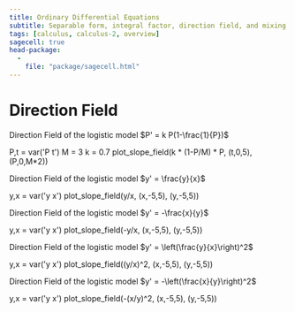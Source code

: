 ```yaml
---
title: Ordinary Differential Equations
subtitle: Separable form, integral factor, direction field, and mixing problems
tags: [calculus, calculus-2, overview]
sagecell: true
head-package:
  -
    file: "package/sagecell.html"
---
```


# Direction Field


Direction Field of the logistic model $P' = k P(1-\frac{1}{P})$
<div class="compute">
P,t = var('P t')
M = 3 
k = 0.7 
plot_slope_field(k * (1-P/M) * P, (t,0,5), (P,0,M*2))
</div>


Direction Field of the logistic model $y' = \frac{y}{x}$

<div class="compute">
y,x = var('y x')
plot_slope_field(y/x, (x,-5,5), (y,-5,5))
</div>

Direction Field of the logistic model $y' = -\frac{x}{y}$

<div class="compute">
y,x = var('y x')
plot_slope_field(-y/x, (x,-5,5), (y,-5,5))
</div>

Direction Field of the logistic model $y' = \left(\frac{y}{x}\right)^2$

<div class="compute">
y,x = var('y x')
plot_slope_field((y/x)^2, (x,-5,5), (y,-5,5))
</div>

Direction Field of the logistic model $y' = -\left(\frac{x}{y}\right)^2$

<div class="compute">
y,x = var('y x')
plot_slope_field(-(x/y)^2, (x,-5,5), (y,-5,5))
</div>